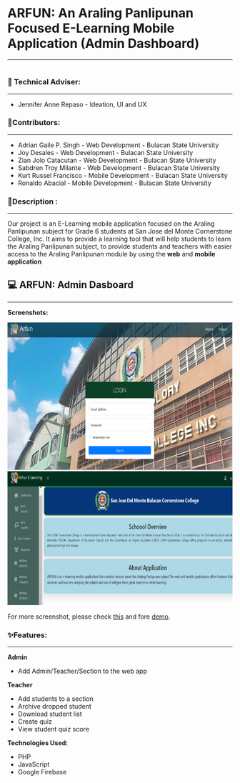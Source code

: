 # ARFUN: An Araling Panlipunan Focused E-Learning Mobile Application (Admin Dashboard) 
***
#
### 🧙 Technical Adviser:
****
- Jennifer Anne Repaso - Ideation, UI and UX
### 🙋‍Contributors:
***
- Adrian Gaile P. Singh - Web Development - Bulacan State University
- Joy Desales - Web Development - Bulacan State University
- Zian Jolo Catacutan - Web Development - Bulacan State University
- Sabdren Troy Milante - Web Development - Bulacan State University
- Kurt Russel Francisco - Mobile Development - Bulacan State University
- Ronaldo Abacial - Mobile Development - Bulacan State University
### 🍿Description :
***
Our project is an E-Learning mobile application focused on the Araling Panlipunan subject for Grade 6 students at San Jose del Monte Cornerstone 
College, Inc. It aims to provide a learning tool that will help students to learn the Araling Panlipunan subject, to provide students and teachers with 
easier access to the Araling Panlipunan module by using the **web** and **mobile application**
## 💻 ARFUN: Admin Dasboard
***
**Screenshots:**

<img src="README/img_1.png" height="330" alt="login page">
<img src="README/dashboard.png" height="300" alt="dashboard">

For more screenshot, please check [this]() and fore [demo]().

### ✨Features:
****
**Admin**
- Add Admin/Teacher/Section to the web app

**Teacher**
- Add students to a section
- Archive dropped student
- Download student list
- Create quiz
- View student quiz score

**Technologies Used:**
- PHP 
- JavaScript
- Google Firebase